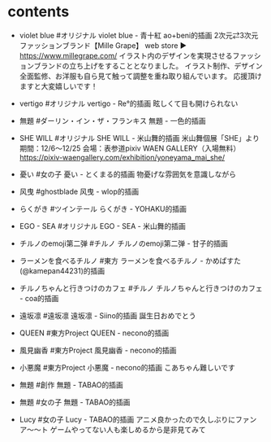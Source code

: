 # contents

- violet blue
#オリジナル violet blue - 青十紅 ao+beni的插画 
2次元⇄3次元ファッションブランド【Mille Grape】
web store ▶︎ https://www.millegrape.com/ 
イラスト内のデザインを実現させるファッションブランドの立ち上げをすることとなりました。 
イラスト制作、デザイン全面監修、お洋服も自ら見て触って調整を重ね取り組んでいます。 
応援頂けますと大変嬉しいです！ 

- vertigo
#オリジナル vertigo - Re°的插画
眩しくて目も開けられない

- 無題
#ダーリン・イン・ザ・フランキス 無題 - 一色的插画

- SHE WILL
#オリジナル SHE WILL - 米山舞的插画
米山舞個展「SHE」より
期間：12/6〜12/25
会場：表参道pixiv WAEN GALLERY（入場無料）
https://pixiv-waengallery.com/exhibition/yoneyama_mai_she/

- 憂い
#女の子 憂い - とくまる的插画
物憂げな雰囲気を意識しながら

- 风曳
#ghostblade 风曳 - wlop的插画

- らくがき
#ツインテール らくがき - YOHAKU的插画

- EGO - SEA
#オリジナル EGO - SEA - 米山舞的插画

- チルノのemoji第二弹
#チルノ チルノのemoji第二弹 - 甘子的插画

- ラーメンを食べるチルノ
#東方 ラーメンを食べるチルノ - かめぱすた(@kamepan44231)的插画

- チルノちゃんと行きつけのカフェ
#チルノ チルノちゃんと行きつけのカフェ - coa的插画

- 遠坂凛
#遠坂凛 遠坂凛 - Siino的插画
誕生日おめでとう

- QUEEN
#東方Project QUEEN - necono的插画

- 風見幽香
#東方Project 風見幽香 - necono的插画

- 小悪魔
#東方Project 小悪魔 - necono的插画
こあちゃん難しいです

- 無題
#創作 無題 - TABAO的插画

- 無題
#女の子 無題 - TABAO的插画

- Lucy
#女の子 Lucy - TABAO的插画
アニメ良かったので久しぶりにファンア～～ト 
ゲームやってない人も楽しめるから是非見てみて
